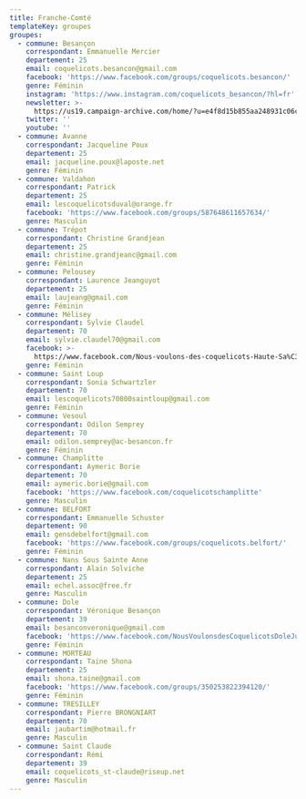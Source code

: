 ```yaml
---
title: Franche-Comté
templateKey: groupes
groupes:
  - commune: Besançon
    correspondant: Emmanuelle Mercier
    departement: 25
    email: coquelicots.besancon@gmail.com
    facebook: 'https://www.facebook.com/groups/coquelicots.besancon/'
    genre: Féminin
    instagram: 'https://www.instagram.com/coquelicots_besancon/?hl=fr'
    newsletter: >-
      https://us19.campaign-archive.com/home/?u=e4f8d15b855aa248931c06c42&id=4c400b31f4
    twitter: ''
    youtube: ''
  - commune: Avanne
    correspondant: Jacqueline Poux
    departement: 25
    email: jacqueline.poux@laposte.net
    genre: Féminin
  - commune: Valdahon
    correspondant: Patrick
    departement: 25
    email: lescoquelicotsduval@orange.fr
    facebook: 'https://www.facebook.com/groups/587648611657634/'
    genre: Masculin
  - commune: Trépot
    correspondant: Christine Grandjean
    departement: 25
    email: christine.grandjeanc@gmail.com
    genre: Féminin
  - commune: Pelousey
    correspondant: Laurence Jeanguyot
    departement: 25
    email: laujeang@gmail.com
    genre: Féminin
  - commune: Mélisey
    correspondant: Sylvie Claudel
    departement: 70
    email: sylvie.claudel70@gmail.com
    facebook: >-
      https://www.facebook.com/Nous-voulons-des-coquelicots-Haute-Sa%C3%B4ne-299595797294662/
    genre: Féminin
  - commune: Saint Loup
    correspondant: Sonia Schwartzler
    departement: 70
    email: lescoquelicots70800saintloup@gmail.com
    genre: Féminin
  - commune: Vesoul
    correspondant: Odilon Semprey
    departement: 70
    email: odilon.semprey@ac-besancon.fr
    genre: Féminin
  - commune: Champlitte
    correspondant: Aymeric Borie
    departement: 70
    email: aymeric.borie@gmail.com
    facebook: 'https://www.facebook.com/coquelicotschamplitte'
    genre: Masculin
  - commune: BELFORT
    correspondant: Emmanuelle Schuster
    departement: 90
    email: gensdebelfort@gmail.com
    facebook: 'https://www.facebook.com/groups/coquelicots.belfort/'
    genre: Féminin
  - commune: Nans Sous Sainte Anne
    correspondant: Alain Solviche
    departement: 25
    email: echel.assoc@free.fr
    genre: Masculin
  - commune: Dole
    correspondant: Véronique Besançon
    departement: 39
    email: besanconveronique@gmail.com
    facebook: 'https://www.facebook.com/NousVoulonsdesCoquelicotsDoleJura/'
    genre: Féminin
  - commune: MORTEAU
    correspondant: Taine Shona
    departement: 25
    email: shona.taine@gmail.com
    facebook: 'https://www.facebook.com/groups/350253822394120/'
    genre: Féminin
  - commune: TRESILLEY
    correspondant: Pierre BRONGNIART
    departement: 70
    email: jaubartim@hotmail.fr
    genre: Masculin
  - commune: Saint Claude
    correspondant: Rémi
    departement: 39
    email: coquelicots_st-claude@riseup.net
    genre: Masculin
---
```



